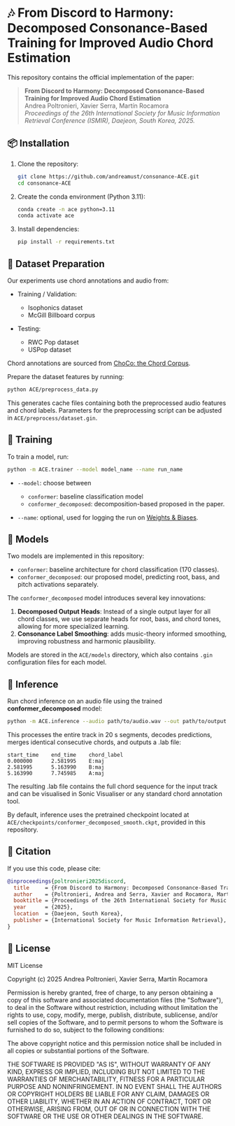 # 🎶 **From Discord to Harmony**: Decomposed Consonance-Based Training for Improved Audio Chord Estimation

This repository contains the official implementation of the paper:  

> **From Discord to Harmony: Decomposed Consonance-Based Training for Improved Audio Chord Estimation**  
> Andrea Poltronieri, Xavier Serra, Martín Rocamora  
> *Proceedings of the 26th International Society for Music Information Retrieval Conference (ISMIR), Daejeon, South Korea, 2025.*  


## 📦 Installation

1. Clone the repository:  
   ```bash
   git clone https://github.com/andreamust/consonance-ACE.git
   cd consonance-ACE
   ```

2. Create the conda environment (Python 3.11):

   ```bash
   conda create -n ace python=3.11
   conda activate ace
   ```
3. Install dependencies:

   ```bash
   pip install -r requirements.txt
   ```

## 📂 Dataset Preparation

Our experiments use chord annotations and audio from:

* Training / Validation:
    * Isophonics dataset
    * McGill Billboard corpus

* Testing:
    * RWC Pop dataset
    * USPop dataset

Chord annotations are sourced from [ChoCo: the Chord Corpus](https://github.com/andreamust/ChoCo).

Prepare the dataset features by running:

```bash
python ACE/preprocess_data.py
```

This generates cache files containing both the preprocessed audio features and chord labels. Parameters for the preprocessing script can be adjusted in `ACE/preprocess/dataset.gin`.

## 🚀 Training
To train a model, run:

```bash
python -m ACE.trainer --model model_name --name run_name
```
* `--model`: choose between
    * `conformer`: baseline classification model 
    * `conformer_decomposed`: decomposition-based proposed in the paper. 

* `--name`: optional, used for logging the run on [Weights & Biases](https://wandb.ai/).

## 🎯 Models
Two models are implemented in this repository:

* `conformer`: baseline architecture for chord classification (170 classes).
* `conformer_decomposed`: our proposed model, predicting root, bass, and pitch activations separately.

The `conformer_decomposed` model introduces several key innovations:

1. **Decomposed Output Heads**: Instead of a single output layer for all chord classes, we use separate heads for root, bass, and chord tones, allowing for more specialized learning.
2. **Consonance Label Smoothing**: adds music-theory informed smoothing, improving robustness and harmonic plausibility.

Models are stored in the `ACE/models` directory, which also contains `.gin` configuration files for each model.

## 🔮 Inference

Run chord inference on an audio file using the trained **conformer_decomposed** model:

```bash
python -m ACE.inference --audio path/to/audio.wav --out path/to/output.lab
```

This processes the entire track in 20 s segments, decodes predictions, merges identical consecutive chords, and outputs a .lab file:

```
start_time    end_time    chord_label
0.000000      2.581995    E:maj
2.581995      5.163990    B:maj
5.163990      7.745985    A:maj
```

The resulting .lab file contains the full chord sequence for the input track and can be visualised in Sonic Visualiser or any standard chord annotation tool.

By default, inference uses the pretrained checkpoint located at
`ACE/checkpoints/conformer_decomposed_smooth.ckpt`, provided in this repository.

## 📑 Citation

If you use this code, please cite:

```bibtex 
@inproceedings{poltronieri2025discord,
  title     = {From Discord to Harmony: Decomposed Consonance-Based Training for Improved Audio Chord Estimation},
  author    = {Poltronieri, Andrea and Serra, Xavier and Rocamora, Martín},
  booktitle = {Proceedings of the 26th International Society for Music Information Retrieval Conference (ISMIR)},
  year      = {2025},
  location  = {Daejeon, South Korea},
  publisher = {International Society for Music Information Retrieval},
}
```

## 📜 License
MIT License

Copyright (c) 2025 Andrea Poltronieri, Xavier Serra, Martín Rocamora

Permission is hereby granted, free of charge, to any person obtaining a copy
of this software and associated documentation files (the "Software"), to deal
in the Software without restriction, including without limitation the rights
to use, copy, modify, merge, publish, distribute, sublicense, and/or sell
copies of the Software, and to permit persons to whom the Software is
furnished to do so, subject to the following conditions:

The above copyright notice and this permission notice shall be included in all
copies or substantial portions of the Software.

THE SOFTWARE IS PROVIDED "AS IS", WITHOUT WARRANTY OF ANY KIND, EXPRESS OR
IMPLIED, INCLUDING BUT NOT LIMITED TO THE WARRANTIES OF MERCHANTABILITY,
FITNESS FOR A PARTICULAR PURPOSE AND NONINFRINGEMENT. IN NO EVENT SHALL THE
AUTHORS OR COPYRIGHT HOLDERS BE LIABLE FOR ANY CLAIM, DAMAGES OR OTHER
LIABILITY, WHETHER IN AN ACTION OF CONTRACT, TORT OR OTHERWISE, ARISING FROM,
OUT OF OR IN CONNECTION WITH THE SOFTWARE OR THE USE OR OTHER DEALINGS IN THE
SOFTWARE.

